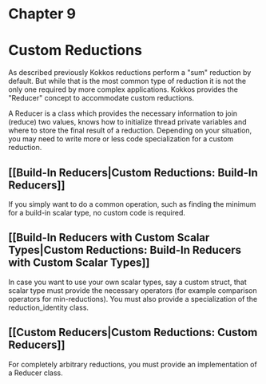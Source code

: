 # Chapter 9

# Custom Reductions

As described previously Kokkos reductions perform a "sum" reduction by default. But while that is the most common type of reduction it is not the only one required by more complex applications. Kokkos provides the "Reducer" concept to accommodate custom reductions. 

A Reducer is a class which provides the necessary information to join (reduce) two values, knows how to initialize thread private variables and where to store the final result of a reduction. Depending on your situation, you may need to write more or less code specialization for a custom reduction. 

## **[[Build-In Reducers|Custom Reductions: Build-In Reducers]]**
If you simply want to do a common operation, such as finding the minimum for a build-in scalar type, no custom code is required. 

## **[[Build-In Reducers with Custom Scalar Types|Custom Reductions: Build-In Reducers with Custom Scalar Types]]**
In case you want to use your own scalar types, say a custom struct, that scalar type must provide the necessary operators (for example comparison operators for min-reductions). You must also provide a specialization of the reduction_identity class. 

## **[[Custom Reducers|Custom Reductions: Custom Reducers]]**
For completely arbitrary reductions, you must provide an implementation of a Reducer class. 